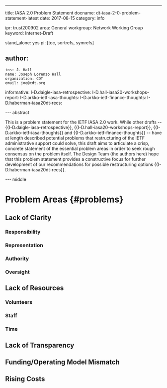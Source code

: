 ---
title: IASA 2.0 Problem Statement
docname: dt-iasa-2-0-problem-statement-latest
date: 2017-08-15
category: info

ipr: trust200902
area: General
workgroup: Network Working Group
keyword: Internet-Draft

stand_alone: yes
pi: [toc, sortrefs, symrefs]

author:
 -    
    ins: J. Hall
    name: Joseph Lorenzo Hall
    organization: CDT
    email: joe@cdt.org

informative:
  I-D.daigle-iasa-retrospective:
  I-D.hall-iasa20-workshops-report:
  I-D.arkko-ietf-iasa-thoughts:
  I-D.arkko-ietf-finance-thoughts:
  I-D.haberman-iasa20dt-recs:


--- abstract

This is a problem statement for the IETF IASA 2.0 work.  While other
drafts -- {{I-D.daigle-iasa-retrospective}},
{{I-D.hall-iasa20-workshops-report}}, {{I-D.arkko-ietf-iasa-thoughts}}
and {{I-D.arkko-ietf-finance-thoughts}} -- have at length described
potential problems that restructuring of the IETF administrative
support could solve, this draft aims to articulate a crisp, concrete
statement of the essential problem areas in order to seek rough
consensus on the problem itself.  The Design Team (the authors here)
hope that this problem statement provides a constructive focus for
further development of our recommendations for possible restructuring
options {{I-D.haberman-iasa20dt-recs}}.

--- middle


Problem Areas {#problems}
=============

Lack of Clarity
---------------

### Responsibility

### Representation

### Authority

### Oversight

Lack of Resources
-----------------

### Volunteers

### Staff

### Time

Lack of Transparency
--------------------

Funding/Operating Model Mismatch
--------------------------------

Rising Costs
------------

